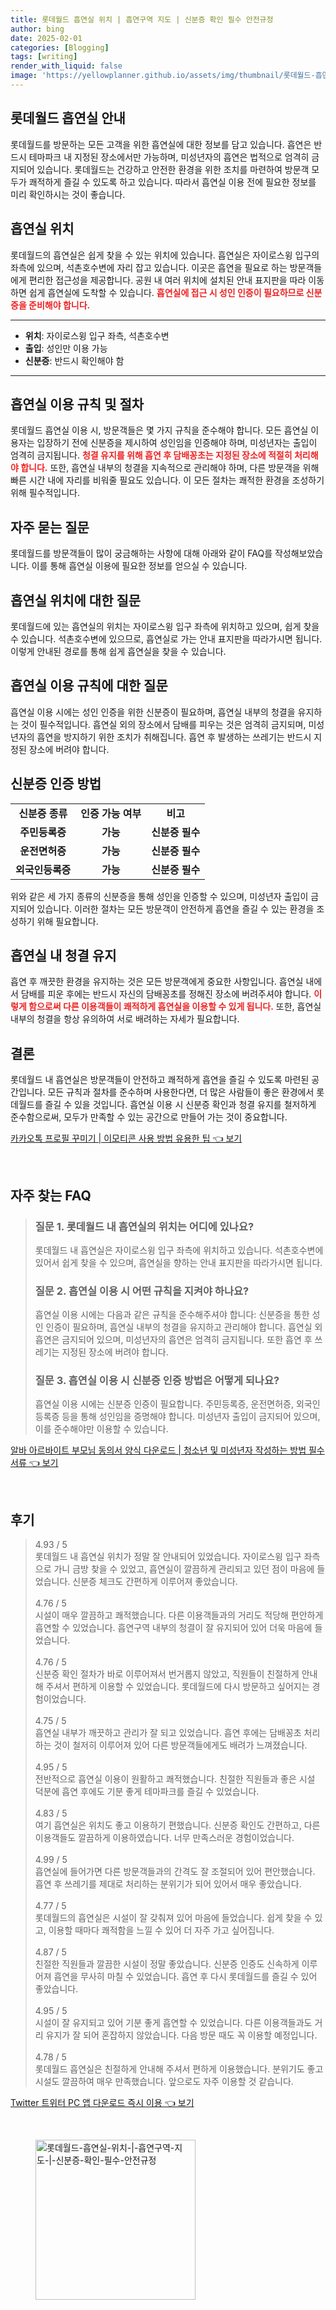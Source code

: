 ```yaml
---
title: 롯데월드 흡연실 위치 | 흡연구역 지도 | 신분증 확인 필수 안전규정
author: bing
date: 2025-02-01
categories: [Blogging]
tags: [writing]
render_with_liquid: false
image: 'https://yellowplanner.github.io/assets/img/thumbnail/롯데월드-흡연실-위치-|-흡연구역-지도-|-신분증-확인-필수-안전규정.webp'
---
```



<h2 id='롯데월드_흡연실_안내'>롯데월드 흡연실 안내</h2>

<p>롯데월드를 방문하는 모든 고객을 위한 흡연실에 대한 정보를 담고 있습니다. 흡연은 반드시 테마파크 내 지정된 장소에서만 가능하며, 미성년자의 흡연은 법적으로 엄격히 금지되어 있습니다. 롯데월드는 건강하고 안전한 환경을 위한 조치를 마련하여 방문객 모두가 쾌적하게 즐길 수 있도록 하고 있습니다. 따라서 흡연실 이용 전에 필요한 정보를 미리 확인하시는 것이 좋습니다.</p>

<h2 id='흡연실_위치'>흡연실 위치</h2>

<p>롯데월드의 흡연실은 쉽게 찾을 수 있는 위치에 있습니다. 흡연실은 자이로스윙 입구의 좌측에 있으며, 석촌호수변에 자리 잡고 있습니다. 이곳은 흡연을 필요로 하는 방문객들에게 편리한 접근성을 제공합니다. 공원 내 여러 위치에 설치된 안내 표지판을 따라 이동하면 쉽게 흡연실에 도착할 수 있습니다. <b><span style="color: #ee2323;">흡연실에 접근 시 성인 인증이 필요하므로 신분증을 준비해야 합니다.</span></b></p>

<hr />

<ul>
    <li><b>위치</b>: 자이로스윙 입구 좌측, 석촌호수변</li>
    <li><b>출입</b>: 성인만 이용 가능</li>
    <li><b>신분증</b>: 반드시 확인해야 함</li>
</ul>

<hr />

<h2 id='이용_규칙_및_절차'>흡연실 이용 규칙 및 절차</h2>

<p>롯데월드 흡연실 이용 시, 방문객들은 몇 가지 규칙을 준수해야 합니다. 모든 흡연실 이용자는 입장하기 전에 신분증을 제시하여 성인임을 인증해야 하며, 미성년자는 출입이 엄격히 금지됩니다. <b><span style="color: #ee2323;">청결 유지를 위해 흡연 후 담배꽁초는 지정된 장소에 적절히 처리해야 합니다.</span></b> 또한, 흡연실 내부의 청결을 지속적으로 관리해야 하며, 다른 방문객을 위해 빠른 시간 내에 자리를 비워줄 필요도 있습니다. 이 모든 절차는 쾌적한 환경을 조성하기 위해 필수적입니다.</p>

<h2 id='자주묻는질문'>자주 묻는 질문</h2>

<p>롯데월드를 방문객들이 많이 궁금해하는 사항에 대해 아래와 같이 FAQ를 작성해보았습니다. 이를 통해 흡연실 이용에 필요한 정보를 얻으실 수 있습니다.</p>

<h2 id='흡연실_위치_FAQ'>흡연실 위치에 대한 질문</h2>

<p>롯데월드에 있는 흡연실의 위치는 자이로스윙 입구 좌측에 위치하고 있으며, 쉽게 찾을 수 있습니다. 석촌호수변에 있으므로, 흡연실로 가는 안내 표지판을 따라가시면 됩니다. 이렇게 안내된 경로를 통해 쉽게 흡연실을 찾을 수 있습니다.</p>

<h2 id='흡연실_규칙_FAQ'>흡연실 이용 규칙에 대한 질문</h2>

<p>흡연실 이용 시에는 성인 인증을 위한 신분증이 필요하며, 흡연실 내부의 청결을 유지하는 것이 필수적입니다. 흡연실 외의 장소에서 담배를 피우는 것은 엄격히 금지되며, 미성년자의 흡연을 방지하기 위한 조치가 취해집니다. 흡연 후 발생하는 쓰레기는 반드시 지정된 장소에 버려야 합니다.</p>

<h2 id='신분증_인증_방법'>신분증 인증 방법</h2>

<table>
    <tr>
        <td style="text-align: center; height: 17px;"><b>신분증 종류</b></td>
        <td style="text-align: center; height: 17px;"><b>인증 가능 여부</b></td>
        <td style="text-align: center; height: 17px;"><b>비고</b></td>
    </tr>
    <tr>
        <td style="text-align: center; height: 17px;"><b>주민등록증</b></td>
        <td style="text-align: center; height: 17px;"><b>가능</b></td>
        <td style="text-align: center; height: 17px;"><b>신분증 필수</b></td>
    </tr>
    <tr>
        <td style="text-align: center; height: 17px;"><b>운전면허증</b></td>
        <td style="text-align: center; height: 17px;"><b>가능</b></td>
        <td style="text-align: center; height: 17px;"><b>신분증 필수</b></td>
    </tr>
    <tr>
        <td style="text-align: center; height: 17px;"><b>외국인등록증</b></td>
        <td style="text-align: center; height: 17px;"><b>가능</b></td>
        <td style="text-align: center; height: 17px;"><b>신분증 필수</b></td>
    </tr>
</table>

<p>위와 같은 세 가지 종류의 신분증을 통해 성인을 인증할 수 있으며, 미성년자 출입이 금지되어 있습니다. 이러한 절차는 모든 방문객이 안전하게 흡연을 즐길 수 있는 환경을 조성하기 위해 필요합니다.</p>

<h2 id='흡연실_청결_Maintain'>흡연실 내 청결 유지</h2>

<p>흡연 후 깨끗한 환경을 유지하는 것은 모든 방문객에게 중요한 사항입니다. 흡연실 내에서 담배를 피운 후에는 반드시 자신의 담배꽁초를 정해진 장소에 버려주셔야 합니다. <b><span style="color: #ee2323;">이렇게 함으로써 다른 이용객들이 쾌적하게 흡연실을 이용할 수 있게 됩니다.</span></b> 또한, 흡연실 내부의 청결을 항상 유의하여 서로 배려하는 자세가 필요합니다.</p>

<h2 id='결론'>결론</h2>

<p>롯데월드 내 흡연실은 방문객들이 안전하고 쾌적하게 흡연을 즐길 수 있도록 마련된 공간입니다. 모든 규칙과 절차를 준수하며 사용한다면, 더 많은 사람들이 좋은 환경에서 롯데월드를 즐길 수 있을 것입니다. 흡연실 이용 시 신분증 확인과 청결 유지를 철저하게 준수함으로써, 모두가 만족할 수 있는 공간으로 만들어 가는 것이 중요합니다.</p>


<p><a class="click-button" title="카카오톡 프로필 꾸미기 | 이모티콘 사용 방법 유용한 팁" href="https://yellowplanner.github.io/posts/%EC%B9%B4%EC%B9%B4%EC%98%A4%ED%86%A1-%ED%94%84%EB%A1%9C%ED%95%84-%EA%BE%B8%EB%AF%B8%EA%B8%B0-%EC%9D%B4%EB%AA%A8%ED%8B%B0%EC%BD%98-%EC%82%AC%EC%9A%A9-%EB%B0%A9%EB%B2%95-%EC%9C%A0%EC%9A%A9%ED%95%9C-%ED%8C%81/" rel="dofollow">카카오톡 프로필 꾸미기 | 이모티콘 사용 방법 유용한 팁 👈 보기</a></p><br>
<h2 id='자주_찾는_FAQ'>자주 찾는 FAQ</h2>
<div itemscope="" itemtype="https://schema.org/FAQPage"> 
<blockquote> 
<div itemscope="" itemprop="mainEntity" itemtype="https://schema.org/Question"> 
<h3 itemprop="name">질문 1. 롯데월드 내 흡연실의 위치는 어디에 있나요?</h3> 
<div itemscope="" itemprop="acceptedAnswer" itemtype="https://schema.org/Answer"> 
<span itemprop="text"> 
<p>롯데월드 내 흡연실은 자이로스윙 입구 좌측에 위치하고 있습니다. 석촌호수변에 있어서 쉽게 찾을 수 있으며, 흡연실을 향하는 안내 표지판을 따라가시면 됩니다.</p> 
</span> 
</div> 
</div> 

<div itemscope="" itemprop="mainEntity" itemtype="https://schema.org/Question"> 
<h3 itemprop="name">질문 2. 흡연실 이용 시 어떤 규칙을 지켜야 하나요?</h3> 
<div itemscope="" itemprop="acceptedAnswer" itemtype="https://schema.org/Answer"> 
<span itemprop="text"> 
<p>흡연실 이용 시에는 다음과 같은 규칙을 준수해주셔야 합니다: 신분증을 통한 성인 인증이 필요하며, 흡연실 내부의 청결을 유지하고 관리해야 합니다. 흡연실 외 흡연은 금지되어 있으며, 미성년자의 흡연은 엄격히 금지됩니다. 또한 흡연 후 쓰레기는 지정된 장소에 버려야 합니다.</p> 
</span> 
</div> 
</div>

<div itemscope="" itemprop="mainEntity" itemtype="https://schema.org/Question"> 
<h3 itemprop="name">질문 3. 흡연실 이용 시 신분증 인증 방법은 어떻게 되나요?</h3> 
<div itemscope="" itemprop="acceptedAnswer" itemtype="https://schema.org/Answer"> 
<span itemprop="text"> 
<p>흡연실 이용 시에는 신분증 인증이 필요합니다. 주민등록증, 운전면허증, 외국인등록증 등을 통해 성인임을 증명해야 합니다. 미성년자 출입이 금지되어 있으며, 이를 준수해야만 이용할 수 있습니다.</p> 
</span> 
</div> 
</div> 
</blockquote> 
</div>
<p><a class="click-button" title="알바 아르바이트 부모님 동의서 양식 다운로드 | 청소년 및 미성년자 작성하는 방법 필수서류" href="https://yellowplanner.github.io/posts/%EC%95%8C%EB%B0%94-%EC%95%84%EB%A5%B4%EB%B0%94%EC%9D%B4%ED%8A%B8-%EB%B6%80%EB%AA%A8%EB%8B%98-%EB%8F%99%EC%9D%98%EC%84%9C-%EC%96%91%EC%8B%9D-%EB%8B%A4%EC%9A%B4%EB%A1%9C%EB%93%9C-%EC%B2%AD%EC%86%8C%EB%85%84-%EB%B0%8F-%EB%AF%B8%EC%84%B1%EB%85%84%EC%9E%90-%EC%9E%91%EC%84%B1%ED%95%98%EB%8A%94-%EB%B0%A9%EB%B2%95-%ED%95%84%EC%88%98%EC%84%9C%EB%A5%98/" rel="dofollow">알바 아르바이트 부모님 동의서 양식 다운로드 | 청소년 및 미성년자 작성하는 방법 필수서류 👈 보기</a></p><br>
<h2 id='후기'>후기</h2>
<div itemscope itemtype="https://schema.org/Product">
  <blockquote>
  <div itemprop="review" itemscope itemtype="https://schema.org/Review">
      <div itemprop="reviewRating" itemscope itemtype="https://schema.org/Rating"> <span itemprop="ratingValue">4.93</span> / <span itemprop="bestRating">5</span> </div>
      <span itemprop="reviewBody">롯데월드 내 흡연실 위치가 정말 잘 안내되어 있었습니다. 자이로스윙 입구 좌측으로 가니 금방 찾을 수 있었고, 흡연실이 깔끔하게 관리되고 있던 점이 마음에 들었습니다. 신분증 체크도 간편하게 이루어져 좋았습니다.</span>
  </div>
  <br>
  <div itemprop="review" itemscope itemtype="https://schema.org/Review">
      <div itemprop="reviewRating" itemscope itemtype="https://schema.org/Rating"> <span itemprop="ratingValue">4.76</span> / <span itemprop="bestRating">5</span> </div>
      <span itemprop="reviewBody">시설이 매우 깔끔하고 쾌적했습니다. 다른 이용객들과의 거리도 적당해 편안하게 흡연할 수 있었습니다. 흡연구역 내부의 청결이 잘 유지되어 있어 더욱 마음에 들었습니다.</span>
  </div>
  <br>
  <div itemprop="review" itemscope itemtype="https://schema.org/Review">
      <div itemprop="reviewRating" itemscope itemtype="https://schema.org/Rating"> <span itemprop="ratingValue">4.76</span> / <span itemprop="bestRating">5</span> </div>
      <span itemprop="reviewBody">신분증 확인 절차가 바로 이루어져서 번거롭지 않았고, 직원들이 친절하게 안내해 주셔서 편하게 이용할 수 있었습니다. 롯데월드에 다시 방문하고 싶어지는 경험이었습니다.</span>
  </div>
  <br>
  <div itemprop="review" itemscope itemtype="https://schema.org/Review">
      <div itemprop="reviewRating" itemscope itemtype="https://schema.org/Rating"> <span itemprop="ratingValue">4.75</span> / <span itemprop="bestRating">5</span> </div>
      <span itemprop="reviewBody">흡연실 내부가 깨끗하고 관리가 잘 되고 있었습니다. 흡연 후에는 담배꽁초 처리하는 것이 철저히 이루어져 있어 다른 방문객들에게도 배려가 느껴졌습니다.</span>
  </div>
  <br>
  <div itemprop="review" itemscope itemtype="https://schema.org/Review">
      <div itemprop="reviewRating" itemscope itemtype="https://schema.org/Rating"> <span itemprop="ratingValue">4.95</span> / <span itemprop="bestRating">5</span> </div>
      <span itemprop="reviewBody">전반적으로 흡연실 이용이 원활하고 쾌적했습니다. 친절한 직원들과 좋은 시설 덕분에 흡연 후에도 기분 좋게 테마파크를 즐길 수 있었습니다.</span>
  </div>
  <br>
  <div itemprop="review" itemscope itemtype="https://schema.org/Review">
      <div itemprop="reviewRating" itemscope itemtype="https://schema.org/Rating"> <span itemprop="ratingValue">4.83</span> / <span itemprop="bestRating">5</span> </div>
      <span itemprop="reviewBody">여기 흡연실은 위치도 좋고 이용하기 편했습니다. 신분증 확인도 간편하고, 다른 이용객들도 깔끔하게 이용하였습니다. 너무 만족스러운 경험이었습니다.</span>
  </div>
  <br>
  <div itemprop="review" itemscope itemtype="https://schema.org/Review">
      <div itemprop="reviewRating" itemscope itemtype="https://schema.org/Rating"> <span itemprop="ratingValue">4.99</span> / <span itemprop="bestRating">5</span> </div>
      <span itemprop="reviewBody">흡연실에 들어가면 다른 방문객들과의 간격도 잘 조절되어 있어 편안했습니다. 흡연 후 쓰레기를 제대로 처리하는 분위기가 되어 있어서 매우 좋았습니다.</span>
  </div>
  <br>
  <div itemprop="review" itemscope itemtype="https://schema.org/Review">
      <div itemprop="reviewRating" itemscope itemtype="https://schema.org/Rating"> <span itemprop="ratingValue">4.77</span> / <span itemprop="bestRating">5</span> </div>
      <span itemprop="reviewBody">롯데월드의 흡연실은 시설이 잘 갖춰져 있어 마음에 들었습니다. 쉽게 찾을 수 있고, 이용할 때마다 쾌적함을 느낄 수 있어 더 자주 가고 싶어집니다.</span>
  </div>
  <br>
  <div itemprop="review" itemscope itemtype="https://schema.org/Review">
      <div itemprop="reviewRating" itemscope itemtype="https://schema.org/Rating"> <span itemprop="ratingValue">4.87</span> / <span itemprop="bestRating">5</span> </div>
      <span itemprop="reviewBody">친절한 직원들과 깔끔한 시설이 정말 좋았습니다. 신분증 인증도 신속하게 이루어져 흡연을 무사히 마칠 수 있었습니다. 흡연 후 다시 롯데월드를 즐길 수 있어 좋았습니다.</span>
  </div>
  <br>
  <div itemprop="review" itemscope itemtype="https://schema.org/Review">
      <div itemprop="reviewRating" itemscope itemtype="https://schema.org/Rating"> <span itemprop="ratingValue">4.95</span> / <span itemprop="bestRating">5</span> </div>
      <span itemprop="reviewBody">시설이 잘 유지되고 있어 기분 좋게 흡연할 수 있었습니다. 다른 이용객들과도 거리 유지가 잘 되어 혼잡하지 않았습니다. 다음 방문 때도 꼭 이용할 예정입니다.</span>
  </div>
  <br>
  <div itemprop="review" itemscope itemtype="https://schema.org/Review">
      <div itemprop="reviewRating" itemscope itemtype="https://schema.org/Rating"> <span itemprop="ratingValue">4.78</span> / <span itemprop="bestRating">5</span> </div>
      <span itemprop="reviewBody">롯데월드 흡연실은 친절하게 안내해 주셔서 편하게 이용했습니다. 분위기도 좋고 시설도 깔끔하여 매우 만족했습니다. 앞으로도 자주 이용할 것 같습니다.</span>
  </div>
  </blockquote>
</div>
<p><a class="click-button" title="Twitter 트위터 PC 앱 다운로드 즉시 이용" href="https://yellowplanner.github.io/posts/Twitter-%ED%8A%B8%EC%9C%84%ED%84%B0-PC-%EC%95%B1-%EB%8B%A4%EC%9A%B4%EB%A1%9C%EB%93%9C-%EC%A6%89%EC%8B%9C-%EC%9D%B4%EC%9A%A9/" rel="dofollow">Twitter 트위터 PC 앱 다운로드 즉시 이용 👈 보기</a></p><br>
<figure class="image"><img src="https://yellowplanner.github.io/assets/img/thumbnail/롯데월드-흡연실-위치-|-흡연구역-지도-|-신분증-확인-필수-안전규정.webp" alt="롯데월드-흡연실-위치-|-흡연구역-지도-|-신분증-확인-필수-안전규정" width="256" height="256"></figure>